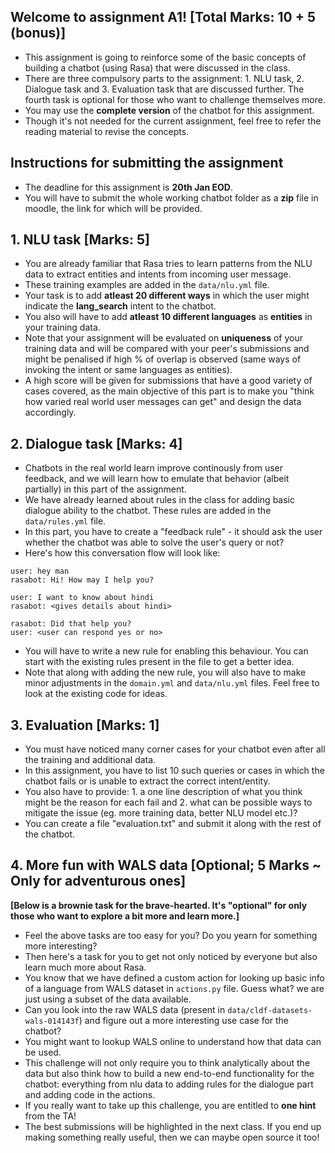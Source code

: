 Welcome to assignment A1! [Total Marks: 10 + 5 (bonus)]
-------------------------

- This assignment is going to reinforce some of the basic concepts of building a chatbot (using Rasa) that were discussed in the class.
- There are three compulsory parts to the assignment: 1. NLU task, 2. Dialogue task and 3. Evaluation task that are discussed further. The fourth task is optional for those who want to challenge themselves more.
- You may use the **complete version** of the chatbot for this assignment.
- Though it's not needed for the current assignment, feel free to refer the reading material to revise the concepts.

## Instructions for submitting the assignment

 - The deadline for this assignment is **20th Jan EOD**.
 - You will have to submit the whole working chatbot folder as a **zip** file in moodle, the link for which will be provided.

## 1. NLU task [Marks: 5]

- You are already familiar that Rasa tries to learn patterns from the NLU data to extract entities and intents from incoming user message.
- These training examples are added in the `data/nlu.yml` file.
- Your task is to add **atleast 20 different ways** in which the user might indicate the **lang_search** intent to the chatbot.
- You also will have to add **atleast 10 different languages** as **entities** in your training data.
- Note that your assignment will be evaluated on **uniqueness** of your training data and will be compared with your peer's submissions and might be penalised if high % of overlap is observed (same ways of invoking the intent or same languages as entities).
- A high score will be given for submissions that have a good variety of cases covered, as the main objective of this part is to make you "think how varied real world user messages can get" and design the data accordingly.

## 2. Dialogue task [Marks: 4]

- Chatbots in the real world learn improve continously from user feedback, and  we will learn how to emulate that behavior (albeit partially) in this part of the assignment.
- We have already learned about rules in the class for adding basic dialogue ability to the chatbot. These rules are added in the `data/rules.yml` file.
- In this part, you have to create a "feedback rule" - it should ask the user whether the chatbot was able to solve the user's query or not?
- Here's how this conversation flow will look like:

```
user: hey man
rasabot: Hi! How may I help you?

user: I want to know about hindi
rasabot: <gives details about hindi>

rasabot: Did that help you?
user: <user can respond yes or no>
```

- You will have to write a new rule for enabling this behaviour. You can start with the existing rules present in the file to get a better idea.
- Note that along with adding the new rule, you will also have to make minor adjustments in the `domain.yml` and `data/nlu.yml` files. Feel free to look at the existing code for ideas.

## 3. Evaluation [Marks: 1] 

- You must have noticed many corner cases for your chatbot even after all the training and additional data.
- In this assignment, you have to list 10 such queries or cases in which the chatbot fails or is unable to extract the correct intent/entity. 
- You also have to provide: 1. a one line description of what you think might be the reason for each fail and 2. what can be possible ways to mitigate the issue (eg. more training data, better NLU model etc.)?
- You can create a file "evaluation.txt" and submit it along with the rest of the chatbot.

## 4. More fun with WALS data [Optional; 5 Marks ~ Only for adventurous ones]

**[Below is a brownie task for the brave-hearted. It's "optional" for only those who want to explore a bit more and learn more.]** 

- Feel the above tasks are too easy for you? Do you yearn for something more interesting? 
- Then here's a task for you to get not only noticed by everyone but also learn much more about Rasa.
- You know that we have defined a custom action for looking up basic info of a language from WALS dataset in `actions.py` file. Guess what? we are just using a subset of the data available.
- Can you look into the raw WALS data (present in `data/cldf-datasets-wals-014143f`) and figure out a more interesting use case for the chatbot? 
- You might want to lookup WALS online to understand how that data can be used. 
- This challenge will not only require you to think analytically about the data but also think how to build a new end-to-end functionality for the chatbot: everything from nlu data to adding rules for the dialogue part and adding code in the actions.
- If you really want to take up this challenge, you are entitled to **one hint** from the TA!
- The best submissions will be highlighted in the next class. If you end up making something really useful, then we can maybe open source it too!

